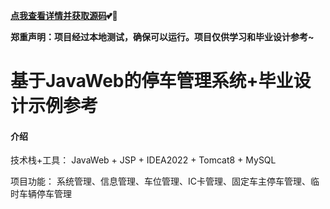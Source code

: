 **[点我查看详情并获取源码](http://blog.cyrobot.top/blog/article/164)💕🤞**

**郑重声明：项目经过本地测试，确保可以运行。项目仅供学习和毕业设计参考~**

# 基于JavaWeb的停车管理系统+毕业设计示例参考

#### 介绍
技术栈+工具： JavaWeb + JSP + IDEA2022 + Tomcat8 + MySQL

项目功能： 系统管理、信息管理、车位管理、IC卡管理、固定车主停车管理、临时车辆停车管理

